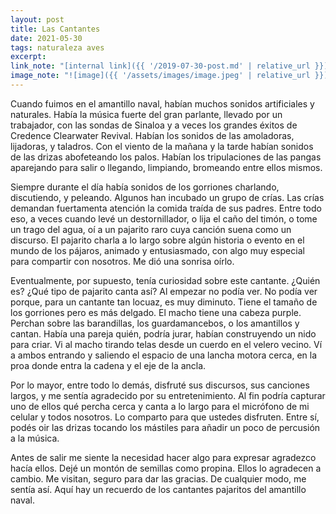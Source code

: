 ```yaml
---
layout: post
title: Las Cantantes
date: 2021-05-30
tags: naturaleza aves
excerpt:
link_note: "[internal link]({{ '/2019-07-30-post.md' | relative_url }})"
image_note: "![image]({{ '/assets/images/image.jpeg' | relative_url }})"
---
```


Cuando fuimos en el amantillo naval, habían muchos sonidos artificiales y
naturales. Había la música fuerte del gran parlante, llevado por un trabajador,
con las sondas de Sinaloa y a veces los grandes éxitos de Credence Clearwater
Revival. Habían los sonidos de las amoladoras, lijadoras, y taladros. Con el
viento de la mañana y la tarde habían sonidos de las drizas abofeteando los
palos. Habían los tripulaciones de las pangas aparejando para salir o llegando,
limpiando, bromeando entre ellos mismos.

Siempre durante el día había sonidos de los gorriones charlando, discutiendo, y
peleando. Algunos han incubado un grupo de crías. Las crías demandan
fuertamenta atención la comida traída de sus padres. Entre todo eso, a veces
cuando levé un destornillador, o lija el caño del timón, o tome un trago del
agua, oí a un pajarito raro cuya canción suena como un discurso. El pajarito
charla a lo largo sobre algún historia o evento en el mundo de los pájaros,
animado y entusiasmado, con algo muy especial para compartir con nosotros. Me
dió una sonrisa oírlo.

Eventualmente, por supuesto, tenía curiosidad sobre este cantante. ¿Quién es?
¿Qué tipo de pajarito canta así? Al empezar no podía ver. No podía ver
porque, para un cantante tan locuaz, es muy diminuto. Tiene el tamaño de los
gorriones pero es más delgado. El macho tiene una cabeza purple. Perchan sobre
las barandillas, los guardamancebos, o los amantillos y cantan. Había una
pareja quién, podría jurar, habían construyendo un nido para criar. Vi al macho
tirando telas desde un cuerdo en el velero vecino. Ví a ambos entrando y
saliendo el espacio de una lancha motora cerca, en la proa
donde entra la cadena y el eje de la ancla.

Por lo mayor, entre todo lo demás, disfruté sus discursos, sus canciones largos,
y me sentía agradecido por su entretenimiento. Al fin podría capturar uno de ellos
qué percha cerca y canta a lo largo para el micrófono de mi celular y todos
nosotros. Lo comparto para que ustedes disfruten. Entre sí, podés oir las drizas
tocando los mástiles para añadir un poco de percusión a la música.

Antes de salir me siente la necesidad hacer algo para expresar agradezco hacía
ellos. Dejé un montón de semillas como propina. Ellos lo agradecen a cambio.
Me visitan, seguro para dar las gracias. De cualquier modo, me sentía así.
Aquí hay un recuerdo de los cantantes pajaritos del amantillo naval.

